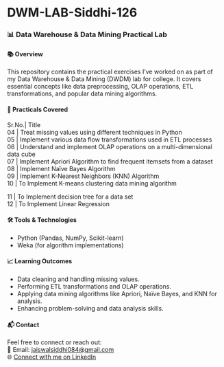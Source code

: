 # DWM-LAB-Siddhi-126
### 📊 Data Warehouse & Data Mining Practical Lab
#### 📚 Overview
This repository contains the practical exercises I’ve worked on as part of my Data Warehouse & Data Mining (DWDM) lab for college. It covers essential concepts like data preprocessing, OLAP operations, ETL transformations, and popular data mining algorithms.
#### 📝 Practicals Covered
Sr.No.| Title <br>
04    | Treat missing values using different techniques in Python <br>
05    | Implement various data flow transformations used in ETL processes <br>
06    | Understand and implement OLAP operations on a multi-dimensional data cube <br>
07    | Implement Apriori Algorithm to find frequent itemsets from a dataset <br>
08    | Implement Naïve Bayes Algorithm <br>
09    | Implement K-Nearest Neighbors (KNN) Algorithm <br> 
10    | To Implement K-means clustering data mining algorithm <br>  

11    | To Implement decision tree for a data set <br>
12    | To Implement Linear Regression <br>

#### 🛠️ Tools & Technologies
- Python (Pandas, NumPy, Scikit-learn)
- Weka (for algorithm implementations)

#### 📈 Learning Outcomes
- Data cleaning and handling missing values.
- Performing ETL transformations and OLAP operations.
- Applying data mining algorithms like Apriori, Naïve Bayes, and KNN for analysis.
- Enhancing problem-solving and data analysis skills.

#### 📬 Contact
Feel free to connect or reach out: <br>
📧 Email: jaiswalsiddhi084@gmail.com <br>
🌐 [Connect with me on LinkedIn](www.linkedin.com/in/siddhi-jaiswal08)
